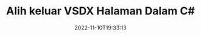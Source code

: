 ---
############################# Static ############################
layout: "auto-gen-merger"
date: 2022-11-10T19:33:13
draft: false
otherformats: dot dotm dotx epub html mht mhtml odp ods odt one otp ott pdf pps ppsx

############################# Head ############################
head_title: "Alih keluar VSDX Halaman dalam C#"
head_description: "Alih keluar atau padamkan satu halaman atau koleksi halaman daripada fail VSDX dalam C# dengan membalikkan susunan halaman menggunakan API penggabungan dokumen."

############################# Header ############################
title: "Alih keluar VSDX Halaman Dalam C#"
description: "Alih keluar VSDX Halaman dengan beberapa baris kod .NET."
bg_image: "https://cms.admin.containerize.com/templates/aspose/App_Themes/V3/images/bg/header1.png"
bg_overlay: false
button:
    enable: true
    icon: "fas fa-arrow-down"
    label: "Muat turun Percubaan Percuma"
    link: "https://downloads.groupdocs.com/merger/net"

############################# SubMenu ############################
submenu:
    enable: true

    left:
        img_alt: "GroupDocs.Merger for .NET"
        image: "https://cms.admin.containerize.com/templates/groupdocs/images/product-logos/90x90-noborder/groupdocs-merger-net.png"
        product: "GroupDocs.Merger"
        platform: ".NET"

    middle:
        button:

            # button loop
            - link: "https://apireference.groupdocs.com/merger/net"
              text: "Rujukan API"

            # button loop
            - link: "https://github.com/groupdocs-merger"
              text: "Contoh Kod"

            # button loop
            - link: "https://products.groupdocs.app/merger/family"
              text: "Demo Langsung"

            # button loop
            - link: "https://purchase.groupdocs.com/pricing/merger/net"
              text: "penentuan harga"

    right:
        link_download: "https://downloads.groupdocs.com/merger"
        link_learn: "https://docs.groupdocs.com/merger/net"
        link_buy: "https://purchase.groupdocs.com"

############################# About ############################
about:
    enable: true
    title: "Mengenai API GroupDocs.Merger for .NET."
    content: |
        [GroupDocs.Merger for .NET](/ms/merger/net/) menawarkan penyelesaian mudah untuk menggabungkan & memisahkan dengan selamat antara pelbagai format dokumen termasuk PDF, Microsoft Office (Word, Excel, PowerPoint , OneNote), OpenDocument, HTML, imej dan banyak lagi dalam aplikasi .NET. Dengan menambah hanya beberapa baris kod, lakukan beberapa operasi dokumen seperti mengalih, mengalih keluar, memutar, menukar, mengekstrak atau menukar orientasi halaman dalam dokumen. API penggabungan dokumen juga menyokong pratonton halaman dokumen sebagai imej untuk menganalisis struktur dokumen, pemformatan dan kandungan pada halaman.
        
        API GroupDocs.Merger ialah pilihan yang tepat untuk penyelesaian korporat yang memerlukan ciri mengalih keluar halaman fail. API ini disokong dengan baik pada semua sistem pengendalian dan platform utama termasuk .NET Framework, .NET Standard, .NET Core, Mono.

############################# Steps ############################
steps:
    enable: true
    title_left: "Alih keluar VSDX Halaman Fail dalam .NET"
    content_left: |
        [GroupDocs.Merger for .NET](/ms/merger/net/) memudahkan pembangun C# memadamkan satu atau beberapa halaman tertentu dalam VSDX fail dengan melaksanakan beberapa langkah mudah.
        
        * Mulakan **RemoveOptions** dengan nombor halaman untuk dialih keluar.
        * Buat contoh baharu **Merger** dan lulus laluan dokumen sumber sebagai parameter pembina.
        * Panggil **RemovePages** dan hantar objek **RemoveOptions**.
        * Panggil **Save** dan tentukan laluan fail untuk menyimpan dokumen yang terhasil.

    title_right: "Keperluan Sistem"
    content_right: |
        API GroupDocs.Merger for .NET disokong pada semua platform dan sistem pengendalian utama. Sebelum melaksanakan kod di bawah, sila pastikan anda mempunyai prasyarat berikut dipasang pada sistem anda.

        * Sistem Pengendalian: Microsoft Windows, Linux, MacOS
        * Persekitaran Pembangunan: Visual Studio, Xamarin, MonoDevelop
        * Rangka kerja: .NET Framework, .NET Standard, .NET Core, Mono
        * Muat turun versi terkini GroupDocs.Merger for .NET daripada [NuGet](https://www.nuget.org/packages/groupdocs.merger)
         
    code: |
     {{% merger/additional-styles %}}
     {{< merger/code-merger title="Bagaimana untuk mengalih keluar VSDX halaman fail menggunakan kod contoh C#.">}}

        ```csharp    
        // Alih keluar VSDX halaman fail menggunakan API GroupDocs.Merger
        // Mulakan kelas RemoveOptions dengan nombor halaman yang dipilih
        RemoveOptions removeOptions = new RemoveOptions(new int[] { 3, 6 });

        // Segerakan Penggabungan dengan input dokumen VSDX.
        using (Merger merger = new Merger("input.vsdx"))
          {
            // Panggil kaedah RemovePages dan hantar objek RemoveOptions kepadanya
            merger.RemovePages(removeOptions);
    
            // Panggil kaedah Simpan dan lulus laluan fail yang dikehendaki untuk menyimpan dokumen output
            merger.Save("output.vsdx");
          }
        ```
     {{< /merger/code-merger >}}

############################# Demos ############################
demos:
    enable: true
    title: "Demo Langsung - Alih Keluar VSDX Halaman Dalam Talian"
    content: |
       Alih keluar VSDX halaman fail sekarang dengan melawati tapak web [GroupDocs.Merger Live Demos](https://products.groupdocs.app/splitter/remove-pages/vsdx).
       Demo langsung mempunyai faedah berikut.
        
############################# About Formats ############################
about_formats:
    enable: true

############################# More Formats ############################
more_formats:
    enable: true
    title: "Alih Keluar Halaman Daripada Format Dokumen Lain"
    content: |
        .NET dokumen penggabungan & pemisahan API untuk format fail dan imej. Alih keluar beberapa format fail yang popular seperti yang dinyatakan di bawah.

############################# Back to top ###############################
back_to_top:
    enable: true
---